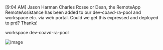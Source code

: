 
[9:04 AM] Jason Harman
Charles Rosse or Dean, the RemoteApp RemoteAssistance has been added to our dev-coavd-ra-pool and workspace etc. via web portal. Could we get this expressed and deployed to prd? Thanks!


workspace
dev-coavd-ra-pool


![image](https://github.com/kingmack199/website_research/assets/85894437/807552c8-f3b1-4989-98ba-eab31efdbabe)

